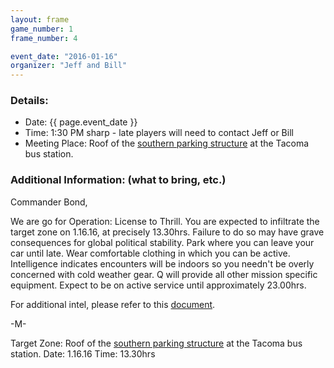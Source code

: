 ```yaml
---
layout: frame
game_number: 1
frame_number: 4

event_date: "2016-01-16"
organizer: "Jeff and Bill"
---
```



### Details:
- Date: {{ page.event_date }}
- Time: 1:30 PM sharp - late players will need to contact Jeff or Bill
- Meeting Place: Roof of the [southern parking structure](http://www.strikeclub-tacoma.com/assets/1-4_Target_Zone.pdf) at the Tacoma bus station.

### Additional Information: (what to bring, etc.)



Commander Bond, 

We are go for Operation: License to Thrill. You are expected to infiltrate the target zone on 1.16.16, at precisely 13.30hrs. Failure to do so may have grave consequences for global political stability. Park where you can leave your car until late. Wear comfortable clothing in which you can be active. Intelligence indicates encounters will be indoors so you needn't be overly concerned with cold weather gear. Q will provide all other mission specific equipment. Expect to be on active service until approximately 23.00hrs.  

For additional intel, please refer to this [document](https://www.youtube.com/watch?v=ht8gzvrsDfE).

-M-

Target Zone: Roof of the [southern parking structure](http://www.strikeclub-tacoma.com/assets/1-4_Target_Zone.pdf) at the Tacoma bus station.
Date: 1.16.16
Time: 13.30hrs
